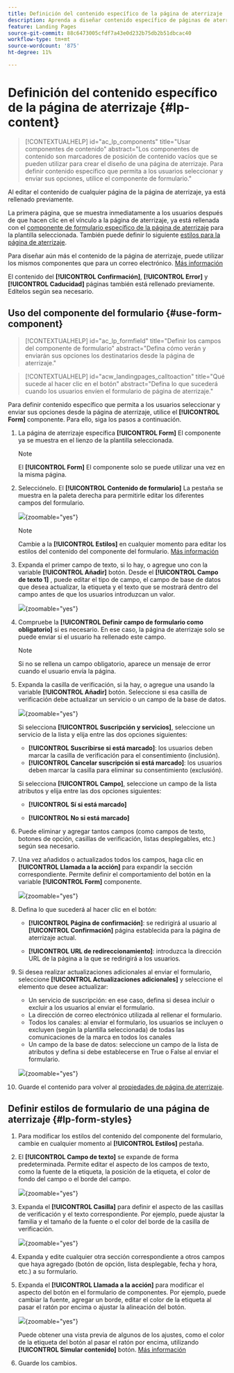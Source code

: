 ```yaml
---
title: Definición del contenido específico de la página de aterrizaje
description: Aprenda a diseñar contenido específico de páginas de aterrizaje en Campaign Web
feature: Landing Pages
source-git-commit: 88c6473005cfdf7a43e0d232b75db2b51dbcac40
workflow-type: tm+mt
source-wordcount: '875'
ht-degree: 11%

---
```


# Definición del contenido específico de la página de aterrizaje {#lp-content}

>[!CONTEXTUALHELP]
>id="ac_lp_components"
>title="Usar componentes de contenido"
>abstract="Los componentes de contenido son marcadores de posición de contenido vacíos que se pueden utilizar para crear el diseño de una página de aterrizaje. Para definir contenido específico que permita a los usuarios seleccionar y enviar sus opciones, utilice el componente de formulario."

Al editar el contenido de cualquier página de la página de aterrizaje, ya está rellenado previamente.

La primera página, que se muestra inmediatamente a los usuarios después de que hacen clic en el vínculo a la página de aterrizaje, ya está rellenada con el [componente de formulario específico de la página de aterrizaje](#use-form-component) para la plantilla seleccionada<!-- to enable users to select and submit their choices-->. También puede definir lo siguiente [estilos para la página de aterrizaje](#lp-form-styles).

Para diseñar aún más el contenido de la página de aterrizaje, puede utilizar los mismos componentes que para un correo electrónico. [Más información](../email/content-components.md#add-content-components)

El contenido del **[!UICONTROL Confirmación]**, **[!UICONTROL Error]** y **[!UICONTROL Caducidad]** páginas también está rellenado previamente. Edítelos según sea necesario.

## Uso del componente del formulario {#use-form-component}

>[!CONTEXTUALHELP]
>id="ac_lp_formfield"
>title="Definir los campos del componente de formulario"
>abstract="Defina cómo verán y enviarán sus opciones los destinatarios desde la página de aterrizaje."

>[!CONTEXTUALHELP]
>id="acw_landingpages_calltoaction"
>title="Qué sucede al hacer clic en el botón"
>abstract="Defina lo que sucederá cuando los usuarios envíen el formulario de página de aterrizaje."

Para definir contenido específico que permita a los usuarios seleccionar y enviar sus opciones desde la página de aterrizaje, utilice el **[!UICONTROL Form]** componente. Para ello, siga los pasos a continuación.

1. La página de aterrizaje específica **[!UICONTROL Form]** El componente ya se muestra en el lienzo de la plantilla seleccionada.

   >[!NOTE]
   >
   >El **[!UICONTROL Form]** El componente solo se puede utilizar una vez en la misma página.

1. Selecciónelo. El **[!UICONTROL Contenido de formulario]** La pestaña se muestra en la paleta derecha para permitirle editar los diferentes campos del formulario.

   ![](assets/lp-form-component.png){zoomable=&quot;yes&quot;}

   >[!NOTE]
   >
   >Cambie a la **[!UICONTROL Estilos]** en cualquier momento para editar los estilos del contenido del componente del formulario. [Más información](#lp-form-styles)

1. Expanda el primer campo de texto, si lo hay, o agregue uno con la variable **[!UICONTROL Añadir]** botón. Desde el **[!UICONTROL Campo de texto 1]** , puede editar el tipo de campo, el campo de base de datos que desea actualizar, la etiqueta y el texto que se mostrará dentro del campo antes de que los usuarios introduzcan un valor.

   ![](assets/lp-form-text-field.png){zoomable=&quot;yes&quot;}

1. Compruebe la **[!UICONTROL Definir campo de formulario como obligatorio]** si es necesario. En ese caso, la página de aterrizaje solo se puede enviar si el usuario ha rellenado este campo.

   >[!NOTE]
   >
   >Si no se rellena un campo obligatorio, aparece un mensaje de error cuando el usuario envía la página.

1. Expanda la casilla de verificación, si la hay, o agregue una usando la variable **[!UICONTROL Añadir]** botón. Seleccione si esa casilla de verificación debe actualizar un servicio o un campo de la base de datos.

   ![](assets/lp-form-checkbox.png){zoomable=&quot;yes&quot;}

   Si selecciona **[!UICONTROL Suscripción y servicios]**, seleccione un servicio de la lista y elija entre las dos opciones siguientes:

   * **[!UICONTROL Suscribirse si está marcado]**: los usuarios deben marcar la casilla de verificación para el consentimiento (inclusión).
   * **[!UICONTROL Cancelar suscripción si está marcado]**: los usuarios deben marcar la casilla para eliminar su consentimiento (exclusión).

   Si selecciona **[!UICONTROL Campo]**, seleccione un campo de la lista atributos y elija entre las dos opciones siguientes:

   * **[!UICONTROL Sí si está marcado]**<!--TBC-->

   * **[!UICONTROL No si está marcado]**<!--TBC-->

1. Puede eliminar y agregar tantos campos (como campos de texto, botones de opción, casillas de verificación, listas desplegables, etc.) según sea necesario.

1. Una vez añadidos o actualizados todos los campos, haga clic en **[!UICONTROL Llamada a la acción]** para expandir la sección correspondiente. Permite definir el comportamiento del botón en la variable **[!UICONTROL Form]** componente.

   ![](assets/lp-call-to-action.png){zoomable=&quot;yes&quot;}

1. Defina lo que sucederá al hacer clic en el botón:

   * **[!UICONTROL Página de confirmación]**: se redirigirá al usuario al **[!UICONTROL Confirmación]** página establecida para la página de aterrizaje actual.

   * **[!UICONTROL URL de redireccionamiento]**: introduzca la dirección URL de la página a la que se redirigirá a los usuarios.

1. Si desea realizar actualizaciones adicionales al enviar el formulario, seleccione **[!UICONTROL Actualizaciones adicionales]** y seleccione el elemento que desee actualizar:
   * Un servicio de suscripción: en ese caso, defina si desea incluir o excluir a los usuarios al enviar el formulario.
   * La dirección de correo electrónico utilizada al rellenar el formulario.
   * Todos los canales: al enviar el formulario, los usuarios se incluyen o excluyen (según la plantilla seleccionada) de todas las comunicaciones de la marca en todos los canales
   * Un campo de la base de datos: seleccione un campo de la lista de atributos y defina si debe establecerse en True o False al enviar el formulario.

   ![](assets/lp-form-additionnal-updates.png){zoomable=&quot;yes&quot;}

1. Guarde el contenido para volver al [propiedades de página de aterrizaje](create-lp.md#create-landing-page).

## Definir estilos de formulario de una página de aterrizaje {#lp-form-styles}

1. Para modificar los estilos del contenido del componente del formulario, cambie en cualquier momento al **[!UICONTROL Estilos]** pestaña.

1. El **[!UICONTROL Campo de texto]** se expande de forma predeterminada. Permite editar el aspecto de los campos de texto, como la fuente de la etiqueta, la posición de la etiqueta, el color de fondo del campo o el borde del campo.

   ![](assets/lp-text-styles.png){zoomable=&quot;yes&quot;}

1. Expanda el **[!UICONTROL Casilla]** para definir el aspecto de las casillas de verificación y el texto correspondiente. Por ejemplo, puede ajustar la familia y el tamaño de la fuente o el color del borde de la casilla de verificación.

   ![](assets/lp-checkbox-style.png){zoomable=&quot;yes&quot;}

1. Expanda y edite cualquier otra sección correspondiente a otros campos que haya agregado (botón de opción, lista desplegable, fecha y hora, etc.) a su formulario.

1. Expanda el **[!UICONTROL Llamada a la acción]** para modificar el aspecto del botón en el formulario de componentes. Por ejemplo, puede cambiar la fuente, agregar un borde, editar el color de la etiqueta al pasar el ratón por encima o ajustar la alineación del botón.

   ![](assets/lp-call-to-action-style.png){zoomable=&quot;yes&quot;}

   Puede obtener una vista previa de algunos de los ajustes, como el color de la etiqueta del botón al pasar el ratón por encima, utilizando **[!UICONTROL Simular contenido]** botón. [Más información](create-lp.md#test-landing-page)

1. Guarde los cambios.
